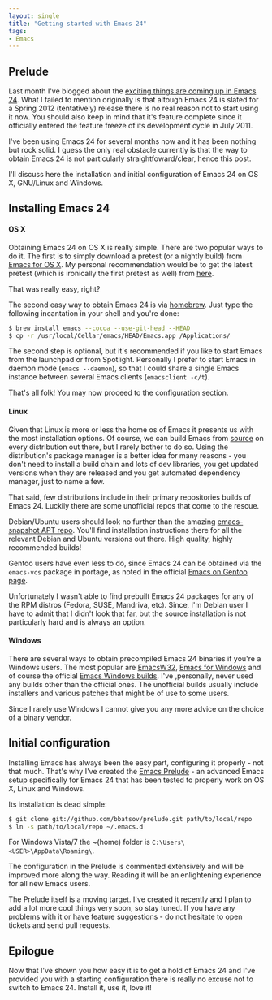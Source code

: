 ```yaml
---
layout: single
title: "Getting started with Emacs 24"
tags:
- Emacs
---
```


## Prelude

Last month I've blogged about the
[exciting things are coming up in Emacs 24](/articles/2011/08/19/a-peek-at-emacs24/). What
I failed to mention originally is that altough Emacs 24 is slated for
a Spring 2012 (tentatively) release there is no real reason not to start using it
now. You should also keep in mind that it's feature complete since it
officially entered the feature freeze of its development cycle in July 2011.

I've been using Emacs 24 for several months now and it has been
nothing but rock solid. I guess the only real obstacle currently is
that the way to obtain Emacs 24 is not particularly straightfoward/clear,
hence this post.

I'll discuss here the installation and initial configuration of Emacs
24 on OS X, GNU/Linux and Windows.

<!--more-->

## Installing Emacs 24

#### OS X

Obtaining Emacs 24 on OS X is really simple. There are two popular
ways to do it. The first is to simply download a pretest (or a nightly
build) from [Emacs for OS X](http://emacsformacosx.com). My personal
recommendation would be to get the latest pretest (which is ironically
the first pretest as well) from
[here](http://emacsformacosx.com/emacs-builds/Emacs-pretest-24.0.90-universal-10.6.7.dmg).

That was really easy, right?

The second easy way to obtain Emacs 24 is via
[homebrew](http://mxcl.github.com/homebrew/). Just type the following
incantation in your shell and you're done:

``` bash
$ brew install emacs --cocoa --use-git-head --HEAD
$ cp -r /usr/local/Cellar/emacs/HEAD/Emacs.app /Applications/
```

The second step is optional, but it's recommended if you like to start
Emacs from the launchpad or from Spotlight. Personally I prefer to
start Emacs in daemon mode (`emacs --daemon`), so that I could share a
single Emacs instance between several Emacs clients (`emacsclient
-c/t`).

That's all folk! You may now proceed to the configuration section.

#### Linux

Given that Linux is more or less the home os of Emacs it presents us
with the most installation options. Of course, we can build Emacs from
[source](https://github.com/emacsmirror/emacs) on every distribution
out there, but I rarely bother to do so. Using the distribution's
package manager is a better idea for many reasons - you don't need to
install a build chain and lots of dev libraries, you get updated
versions when they are released and you get automated dependency
manager, just to name a few.

That said, few distributions include in their primary repositories
builds of Emacs 24. Luckily there are some unofficial repos that come
to the rescue.

Debian/Ubuntu users should look no further than the amazing
[emacs-snapshot APT repo](http://emacs.naquadah.org/). You'll find
installation instructions there for all the relevant Debian and Ubuntu
versions out there. High quality, highly recommended builds!

Gentoo users have even less to do, since Emacs 24 can be obtained via
the `emacs-vcs` package in portage, as noted in the official
[Emacs on Gentoo page](http://www.gentoo.org/proj/en/lisp/emacs/emacs.xml).

Unfortunately I wasn't able to find prebuilt Emacs 24 packages for any
of the RPM distros (Fedora, SUSE, Mandriva, etc). Since, I'm Debian
user I have to admit that I didn't look that far, but the source
installation is not particularly hard and is always an option.

#### Windows

There are several ways to obtain precompiled Emacs 24 binaries if
you're a Windows users. The most popular are
[EmacsW32](http://ourcomments.org/cgi-bin/emacsw32-dl-latest.pl),
[Emacs for Windows](http://code.google.com/p/emacs-for-windows/) and
of course the official
[Emacs Windows builds](http://alpha.gnu.org/gnu/emacs/windows/). I've
,personally, never used any builds other than the official ones. The
unofficial builds usually include installers and various patches that
might be of use to some users.

Since I rarely use Windows I cannot give you any more advice on the
choice of a binary vendor.

## Initial configuration

Installing Emacs has always been the easy part, configuring it
properly - not that much. That's why I've created the
[Emacs Prelude](https://github.com/bbatsov/prelude) - an
advanced Emacs setup specifically for Emacs 24 that has been tested to
properly work on OS X, Linux and Windows.

Its installation is dead simple:

``` bash
$ git clone git://github.com/bbatsov/prelude.git path/to/local/repo
$ ln -s path/to/local/repo ~/.emacs.d
```

For Windows Vista/7 the ~(home) folder is
`C:\Users\<USER>\AppData\Roaming\`.

The configuration in the Prelude is commented extensively and will be
improved more along the way. Reading it will be an enlightening
experience for all new Emacs users.

The Prelude itself is a moving target. I've created it recently and I
plan to add a lot more cool things very soon, so stay tuned. If you
have any problems with it or have feature suggestions - do not
hesitate to open tickets and send pull requests.

## Epilogue

Now that I've shown you how easy it is to get a hold of Emacs 24 and
I've provided you with a starting configuration there is really no
excuse not to switch to Emacs 24. Install it, use it, love it!
